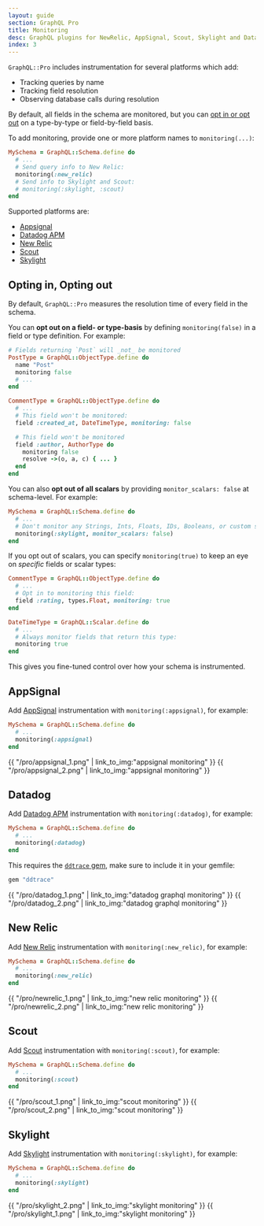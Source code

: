 ```yaml
---
layout: guide
section: GraphQL Pro
title: Monitoring
desc: GraphQL plugins for NewRelic, AppSignal, Scout, Skylight and Datadog
index: 3
---
```


`GraphQL::Pro` includes instrumentation for several platforms which add:

- Tracking queries by name
- Tracking field resolution
- Observing database calls during resolution  

By default, all fields in the schema are monitored, but you can [opt in or opt out](#opting-in-opting-out) on a type-by-type or field-by-field basis.

To add monitoring, provide one or more platform names to `monitoring(...)`:

```ruby
MySchema = GraphQL::Schema.define do
  # ...
  # Send query info to New Relic:
  monitoring(:new_relic)
  # Send info to Skylight and Scout:
  # monitoring(:skylight, :scout)
end
```

Supported platforms are:

- [Appsignal](#appsignal)
- [Datadog APM](#datadog)
- [New Relic](#new-relic)
- [Scout](#scout)
- [Skylight](#skylight)

## Opting in, Opting out

By default, `GraphQL::Pro` measures the resolution time of every field in the schema.

You can __opt out on a field- or type-basis__ by defining `monitoring(false)` in a field or type definition. For example:

```ruby
# Fields returning `Post` will _not_ be monitored
PostType = GraphQL::ObjectType.define do
  name "Post"
  monitoring false
  # ...
end

CommentType = GraphQL::ObjectType.define do
  # ...
  # This field won't be monitored:
  field :created_at, DateTimeType, monitoring: false

  # This field won't be monitored
  field :author, AuthorType do
    monitoring false
    resolve ->(o, a, c) { ... }
  end
end
```

You can also __opt out of all scalars__ by providing `monitor_scalars: false` at schema-level. For example:

```ruby
MySchema = GraphQL::Schema.define do
  # ...
  # Don't monitor any Strings, Ints, Floats, IDs, Booleans, or custom scalars
  monitoring(:skylight, monitor_scalars: false)
end
```

If you opt out of scalars, you can specify `monitoring(true)` to keep an eye on _specific_ fields or scalar types:

```ruby
CommentType = GraphQL::ObjectType.define do
  # ...
  # Opt in to monitoring this field:
  field :rating, types.Float, monitoring: true
end

DateTimeType = GraphQL::Scalar.define do
  # ...
  # Always monitor fields that return this type:
  monitoring true
end
```

This gives you fine-tuned control over how your schema is instrumented.

## AppSignal

Add [AppSignal](https://appsignal.com/) instrumentation with `monitoring(:appsignal)`, for example:

```ruby
MySchema = GraphQL::Schema.define do
  # ...
  monitoring(:appsignal)
end
```

<div class="monitoring-img-group">
  {{ "/pro/appsignal_1.png" | link_to_img:"appsignal monitoring" }}
  {{ "/pro/appsignal_2.png" | link_to_img:"appsignal monitoring" }}
</div>

## Datadog

Add [Datadog APM](https://www.datadoghq.com/apm/) instrumentation with `monitoring(:datadog)`, for example:

```ruby
MySchema = GraphQL::Schema.define do
  # ...
  monitoring(:datadog)
end
```

This requires the [`ddtrace` gem](https://github.com/DataDog/dd-trace-rb), make sure to include it in your gemfile:

```ruby
gem "ddtrace"
```

<div class="monitoring-img-group">
  {{ "/pro/datadog_1.png" | link_to_img:"datadog graphql monitoring" }}
  {{ "/pro/datadog_2.png" | link_to_img:"datadog graphql monitoring" }}
</div>

## New Relic

Add [New Relic](https://newrelic.com/) instrumentation with `monitoring(:new_relic)`, for example:

```ruby
MySchema = GraphQL::Schema.define do
  # ...
  monitoring(:new_relic)
end
```

<div class="monitoring-img-group">
  {{ "/pro/newrelic_1.png" | link_to_img:"new relic monitoring" }}
  {{ "/pro/newrelic_2.png" | link_to_img:"new relic monitoring" }}
</div>

## Scout

Add [Scout](https://scoutapp.com) instrumentation with `monitoring(:scout)`, for example:

```ruby
MySchema = GraphQL::Schema.define do
  # ...
  monitoring(:scout)
end
```

<div class="monitoring-img-group">
  {{ "/pro/scout_1.png" | link_to_img:"scout monitoring" }}
  {{ "/pro/scout_2.png" | link_to_img:"scout monitoring" }}
</div>

## Skylight

Add [Skylight](http://skylight.io) instrumentation with `monitoring(:skylight)`, for example:

```ruby
MySchema = GraphQL::Schema.define do
  # ...
  monitoring(:skylight)
end
```

<div class="monitoring-img-group">
  {{ "/pro/skylight_2.png" | link_to_img:"skylight monitoring" }}
  {{ "/pro/skylight_1.png" | link_to_img:"skylight monitoring" }}
</div>
